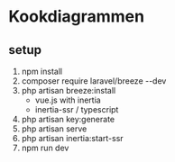 # Kookdiagrammen

## setup

1. npm install
2. composer require laravel/breeze --dev
3. php artisan breeze:install
    * vue.js with inertia
    * inertia-ssr / typescript
4. php artisan key:generate
5. php artisan serve
6. php artisan inertia:start-ssr
7. npm run dev
